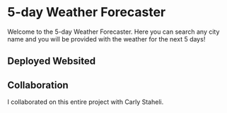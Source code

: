 # 5-day Weather Forecaster
Welcome to the 5-day Weather Forecaster. Here you can search any city name and you will be provided with the weather for the next 5 days!

## Deployed Websited


## Collaboration
I collaborated on this entire project with Carly Staheli.

